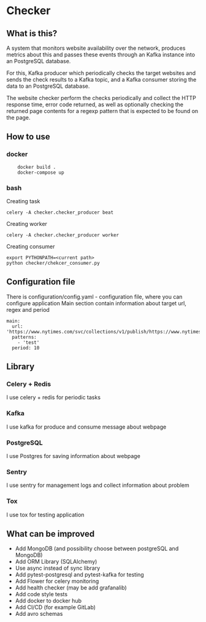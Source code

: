 # Checker

## What is this?

A system that monitors website availability over the
network, produces metrics about this and passes these events through an
Kafka instance into an PostgreSQL database.

For this, Kafka producer which periodically checks the target
websites and sends the check results to a Kafka topic, and a Kafka consumer
storing the data to an PostgreSQL database.

The website checker perform the checks periodically and collect the
HTTP response time, error code returned, as well as optionally checking the
returned page contents for a regexp pattern that is expected to be found on the
page.

## How to use

### docker

```
    docker build .
    docker-compose up
```

### bash

Creating task
```
celery -A checker.checker_producer beat
```

Creating worker
```
celery -A checker.checker_producer worker
```

Creating consumer
```
export PYTHONPATH=<current path>
python checker/chekcer_consumer.py
```

## Configuration file

There is configuration/config.yaml - configuration file, where you can configure application
Main section contain information about target url, regex and period
```
main:
  url: 'https://www.nytimes.com/svc/collections/v1/publish/https://www.nytimes.com/section/world/rss.xml'
  patterns:
    - 'test'
  period: 10
```

## Library

### Celery + Redis
I use celery + redis for periodic tasks

### Kafka
I use kafka for produce and consume message about webpage

### PostgreSQL
I use Postgres for saving information about webpage

### Sentry
I use sentry for management logs and collect information about problem

### Tox
I use tox for testing application

## What can be improved

* Add MongoDB (and possibility choose between postgreSQL and MongoDB)
* Add ORM Library (SQLAlchemy)
* Use async instead of sync library
* Add pytest-postgresql and pytest-kafka for testing
* Add Flower for celery monitoring
* Add health checker (may be add grafanalib)
* Add code style tests
* Add docker to docker hub
* Add CI/CD (for example GitLab)
* Add avro schemas